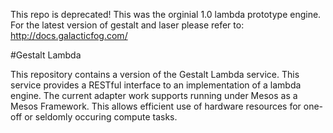This repo is deprecated!  This was the orginial 1.0 lambda prototype engine.   For the latest version of gestalt and laser please refer to: http://docs.galacticfog.com/



#Gestalt Lambda

This repository contains a version of the Gestalt Lambda service.  This service provides a RESTful interface to an implementation 
of a lambda engine.  The current adapter work supports running under Mesos as a Mesos Framework.  This allows efficient use of 
hardware resources for one-off or seldomly occuring compute tasks.
